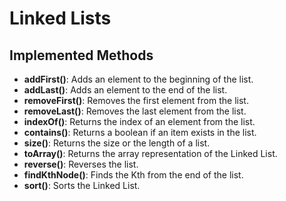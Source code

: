 # Linked Lists
## Implemented Methods
- **addFirst()**: Adds an element to the beginning of the list.
- **addLast()**: Adds an element to the end of the list.
- **removeFirst()**: Removes the first element from the list.
- **removeLast()**: Removes the last element from the list.
- **indexOf()**: Returns the index of an element from the list.
- **contains()**: Returns a boolean if an item exists in the list.
- **size()**: Returns the size or the length of a list.
- **toArray()**: Returns the array representation of the Linked List.
- **reverse()**: Reverses the list.
- **findKthNode()**: Finds the Kth from the end of the list.
- **sort()**: Sorts the Linked List.
